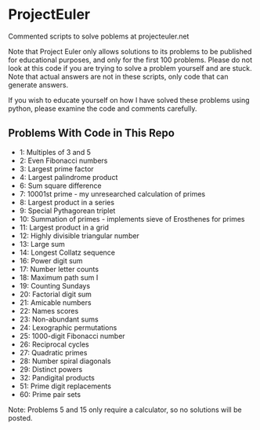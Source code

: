 # ProjectEuler
Commented scripts to solve poblems at projecteuler.net

Note that Project Euler only allows solutions to its problems to be published for educational purposes, and only for the first 100 problems. Please do not look at this code if you are trying to solve a problem yourself and are stuck. Note that actual answers are not in these scripts, only code that can generate answers.

If you wish to educate yourself on how I have solved these problems using python, please examine the code and comments carefully.

## Problems With Code in This Repo
- 1: Multiples of 3 and 5
- 2: Even Fibonacci numbers
- 3: Largest prime factor
- 4: Largest palindrome product
- 6: Sum square difference
- 7: 10001st prime - my unresearched calculation of primes
- 8: Largest product in a series
- 9: Special Pythagorean triplet
- 10: Summation of primes - implements sieve of Erosthenes for primes
- 11: Largest product in a grid
- 12: Highly divisible triangular number
- 13: Large sum
- 14: Longest Collatz sequence
- 16: Power digit sum
- 17: Number letter counts
- 18: Maximum path sum I
- 19: Counting Sundays
- 20: Factorial digit sum
- 21: Amicable numbers
- 22: Names scores
- 23: Non-abundant sums
- 24: Lexographic permutations
- 25: 1000-digit Fibonacci number
- 26: Reciprocal cycles
- 27: Quadratic primes
- 28: Number spiral diagonals
- 29: Distinct powers
- 32: Pandigital products
- 51: Prime digit replacements
- 60: Prime pair sets

Note: Problems 5 and 15 only require a calculator, so no solutions will be posted.
